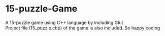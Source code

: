 # 15-puzzle-Game
A  15-puzzle game using C++ language   by including  Glut  
Project file (15_puzzle.cbp)  of the game is also included..So  happy coding
